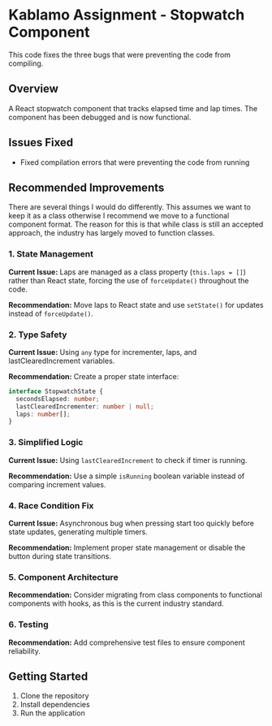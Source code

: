 # Kablamo Assignment - Stopwatch Component

This code fixes the three bugs that were preventing the code from compiling.

## Overview

A React stopwatch component that tracks elapsed time and lap times. The component has been debugged and is now functional.

## Issues Fixed

- Fixed compilation errors that were preventing the code from running

## Recommended Improvements

There are several things I would do differently. This assumes we want to keep it as a class otherwise I recommend we move to a functional component format. The reason for this is that while class is still an accepted approach, the industry has largely moved to function classes.

### 1. State Management
**Current Issue:** Laps are managed as a class property (`this.laps = []`) rather than React state, forcing the use of `forceUpdate()` throughout the code.

**Recommendation:** Move laps to React state and use `setState()` for updates instead of `forceUpdate()`.

### 2. Type Safety
**Current Issue:** Using `any` type for incrementer, laps, and lastClearedIncrement variables.

**Recommendation:** Create a proper state interface:

```typescript
interface StopwatchState {
  secondsElapsed: number;
  lastClearedIncrementer: number | null;
  laps: number[];
}
```

### 3. Simplified Logic
**Current Issue:** Using `lastClearedIncrement` to check if timer is running.

**Recommendation:** Use a simple `isRunning` boolean variable instead of comparing increment values.

### 4. Race Condition Fix
**Current Issue:** Asynchronous bug when pressing start too quickly before state updates, generating multiple timers.

**Recommendation:** Implement proper state management or disable the button during state transitions.

### 5. Component Architecture
**Recommendation:** Consider migrating from class components to functional components with hooks, as this is the current industry standard.

### 6. Testing
**Recommendation:** Add comprehensive test files to ensure component reliability.

## Getting Started

1. Clone the repository
2. Install dependencies
3. Run the application
